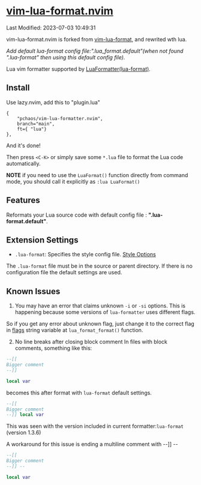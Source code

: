 # [ vim-lua-format.nvim ](https://github.com/pchaos/vim-lua-formatter.nvim)

Last Modified: 2023-07-03 10:49:31

vim-lua-format.nvim is forked from [vim-lua-format](https://github.com/andrejlevkovitch/vim-lua-format), and rewrited wth lua.

_Add default lua-format config file:".lua_format.default"(when not found ".lua-format" then using this default config file)._

Lua vim formatter supported by [LuaFormatter(lua-format)](https://github.com/Koihik/LuaFormatter).

## Install

Use lazy.nvim, add this to "plugin.lua"

```
{
    "pchaos/vim-lua-formatter.nvim",
    branch="main",
    ft={ "lua"}
},
```

And it's done!

Then press `<C-K>` or simply save some `*.lua` file to format the Lua code automatically.

**NOTE** if you need to use the `LuaFormat()` function directly from command mode, you should call it explicitly as `:lua LuaFormat()`

## Features

Reformats your Lua source code with default config file : **".lua-format.default"**.

## Extension Settings

- `.lua-format`: Specifies the style config file. [Style Options](https://github.com/Koihik/LuaFormatter/wiki/Style-Config)

The `.lua-format` file must be in the source or parent directory. If there is no configuration file the default settings are used.

## Known Issues

1. You may have an error that claims unknown `-i` or `-si` options. This is happening because some versions of `lua-formatter` uses different flags.

So if you get any error about unknown flag, just change it to the correct flag in [flags](https://github.com/jefersonf/vim-lua-format/blob/e94e10b969bf42b76e2558d079a2765dca5baa79/autoload/lua_format.vim#L40) string variable at `lua_format_format()` function.

2. No line breaks after closing block comment
   In files with block comments, something like this:

```lua
--[[
Bigger comment
--]]

local var
```

becomes this after format with `lua-format` default settings.

```lua
--[[
Bigger comment
--]] local var
```

This was seen with the version included in current formatter:`lua-format` (version 1.3.6)

A workaround for this issue is ending a multiline comment with --]] --

```lua
--[[
Bigger comment
--]] --

local var
```
